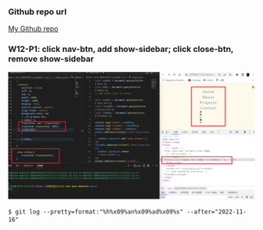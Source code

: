 ### Github repo url

[My Github repo](https://github.com/JKYROC/1111-sweb-demo-208410349.git)
### W12-P1: click nav-btn, add show-sidebar; click close-btn, remove show-sidebar

![](w12-p1.PNG)


```
$ git log --pretty=format:"%h%x09%an%x09%ad%x09%s" --after="2022-11-16"

```